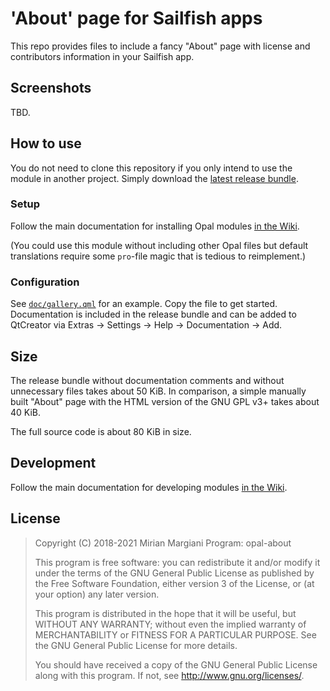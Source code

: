 <!--
SPDX-FileCopyrightText: 2020-2021 Mirian Margiani
SPDX-License-Identifier: GFDL-1.3-or-later
-->

# 'About' page for Sailfish apps

This repo provides files to include a fancy "About" page with license and
contributors information in your Sailfish app.

## Screenshots

TBD.

## How to use

You do not need to clone this repository if you only intend to use the module in
another project. Simply download the
[latest release bundle](https://github.com/Pretty-SFOS/opal-about/releases/latest).

### Setup

Follow the main documentation for installing Opal modules
[in the Wiki](https://github.com/Pretty-SFOS/opal).

(You could use this module without including other Opal files but default
translations require some `pro`-file magic that is tedious to reimplement.)

### Configuration

See [`doc/gallery.qml`](doc/gallery.qml) for an example. Copy the file to get
started. Documentation is included in the release bundle and can be added to
QtCreator via Extras → Settings → Help → Documentation → Add.

## Size

The release bundle without documentation comments and without unnecessary files
takes about 50 KiB. In comparison, a simple manually built "About" page with the
HTML version of the GNU GPL v3+ takes about 40 KiB.

The full source code is about 80 KiB in size.

## Development

Follow the main documentation for developing modules
[in the Wiki](https://github.com/Pretty-SFOS/opal).

## License

> Copyright (C) 2018-2021  Mirian Margiani
> Program: opal-about
>
> This program is free software: you can redistribute it and/or modify
> it under the terms of the GNU General Public License as published by
> the Free Software Foundation, either version 3 of the License, or
> (at your option) any later version.
>
> This program is distributed in the hope that it will be useful,
> but WITHOUT ANY WARRANTY; without even the implied warranty of
> MERCHANTABILITY or FITNESS FOR A PARTICULAR PURPOSE.  See the
> GNU General Public License for more details.
>
> You should have received a copy of the GNU General Public License
> along with this program.  If not, see <http://www.gnu.org/licenses/>.
